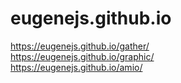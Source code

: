 # eugenejs.github.io
https://eugenejs.github.io/gather/ <br>
https://eugenejs.github.io/graphic/ <br>
https://eugenejs.github.io/amio/ 


